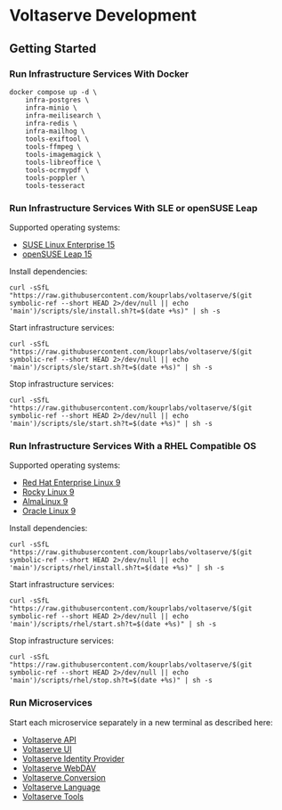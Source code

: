 # Voltaserve Development

## Getting Started

### Run Infrastructure Services With Docker

```shell
docker compose up -d \
    infra-postgres \
    infra-minio \
    infra-meilisearch \
    infra-redis \
    infra-mailhog \
    tools-exiftool \
    tools-ffmpeg \
    tools-imagemagick \
    tools-libreoffice \
    tools-ocrmypdf \
    tools-poppler \
    tools-tesseract
```

### Run Infrastructure Services With SLE or openSUSE Leap

Supported operating systems:

- [SUSE Linux Enterprise 15](https://www.suse.com/products/server)
- [openSUSE Leap 15](https://get.opensuse.org/leap)

Install dependencies:

```shell
curl -sSfL "https://raw.githubusercontent.com/kouprlabs/voltaserve/$(git symbolic-ref --short HEAD 2>/dev/null || echo 'main')/scripts/sle/install.sh?t=$(date +%s)" | sh -s
```

Start infrastructure services:

```shell
curl -sSfL "https://raw.githubusercontent.com/kouprlabs/voltaserve/$(git symbolic-ref --short HEAD 2>/dev/null || echo 'main')/scripts/sle/start.sh?t=$(date +%s)" | sh -s
```

Stop infrastructure services:

```shell
curl -sSfL "https://raw.githubusercontent.com/kouprlabs/voltaserve/$(git symbolic-ref --short HEAD 2>/dev/null || echo 'main')/scripts/sle/start.sh?t=$(date +%s)" | sh -s
```

### Run Infrastructure Services With a RHEL Compatible OS

Supported operating systems:

- [Red Hat Enterprise Linux 9](https://www.redhat.com/en/technologies/linux-platforms/enterprise-linux)
- [Rocky Linux 9](https://rockylinux.org)
- [AlmaLinux 9](https://almalinux.org)
- [Oracle Linux 9](https://www.oracle.com/linux)

Install dependencies:

```shell
curl -sSfL "https://raw.githubusercontent.com/kouprlabs/voltaserve/$(git symbolic-ref --short HEAD 2>/dev/null || echo 'main')/scripts/rhel/install.sh?t=$(date +%s)" | sh -s
```

Start infrastructure services:

```shell
curl -sSfL "https://raw.githubusercontent.com/kouprlabs/voltaserve/$(git symbolic-ref --short HEAD 2>/dev/null || echo 'main')/scripts/rhel/start.sh?t=$(date +%s)" | sh -s
```

Stop infrastructure services:

```shell
curl -sSfL "https://raw.githubusercontent.com/kouprlabs/voltaserve/$(git symbolic-ref --short HEAD 2>/dev/null || echo 'main')/scripts/rhel/stop.sh?t=$(date +%s)" | sh -s
```

### Run Microservices

Start each microservice separately in a new terminal as described here:

- [Voltaserve API](api/README.md)
- [Voltaserve UI](ui/README.md)
- [Voltaserve Identity Provider](idp/README.md)
- [Voltaserve WebDAV](webdav/README.md)
- [Voltaserve Conversion](conversion/README.md)
- [Voltaserve Language](language/README.md)
- [Voltaserve Tools](tools/README.md)
